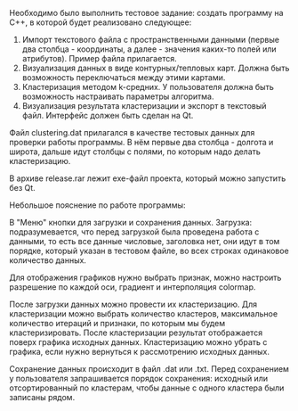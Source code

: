 Необходимо было выполнить тестовое задание: создать программу на C++, в которой будет реализовано следующее:
1) Импорт текстового файла с пространственными данными (первые два столбца - координаты, а далее - значения каких-то полей или атрибутов). Пример файла прилагается. 
2) Визуализация данных в виде контурных/тепловых карт. Должна быть возможность переключаться между этими картами.
3) Кластеризация методом k-средних. У пользователя должна быть возможность настраивать параметры алгоритма.
4) Визуализация результата кластеризации и экспорт в текстовый файл.
Интерфейс должен быть сделан на Qt.

Файл clustering.dat прилагался в качестве тестовых данных для проверки работы программы. В нём первые два столбца - долгота и широта, дальше идут столбцы с полями, по которым надо делать кластеризацию.

В архиве release.rar лежит exe-файл проекта, который можно запустить без Qt.

Небольшое пояснение по работе программы:

В "Меню" кнопки для загрузки и сохранения данных. Загрузка: подразумевается, что перед загрузкой была проведена работа с данными, то есть все данные числовые, заголовка нет, они идут в том порядке, который указан в тестовом файле, во всех строках одинаковое количество данных.

Для отображения графиков нужно выбрать признак, можно настроить разрешение по каждой оси, градиент и интерполяция colormap. 

После загрузки данных можно провести их кластеризацию. Для кластеризации можно выбрать количество кластеров, максимальное количество итераций и признаки, по которым мы будем кластеризировать. После кластеризации результат отображается поверх графика исходных данных. Кластеризацию можно убрать с графика, если нужно вернуться к рассмотрению исходных данных.

Сохранение данных происходит в файл .dat или .txt. Перед сохранением у пользователя запрашивается порядок сохранения: исходный или отсортированный по кластерам, чтобы данные с одного кластера были записаны рядом.

